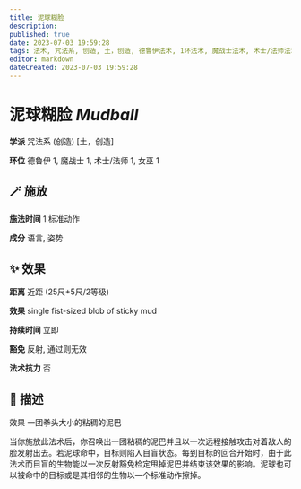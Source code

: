 ```yaml
---
title: 泥球糊脸
description: 
published: true
date: 2023-07-03 19:59:28
tags: 法术, 咒法系, 创造, 土，创造, 德鲁伊法术, 1环法术, 魔战士法术, 术士/法师法术, 女巫法术
editor: markdown
dateCreated: 2023-07-03 19:59:28
---
```


# **泥球糊脸** *Mudball*

**学派** 咒法系 (创造) \[土，创造\] 

**环位** 德鲁伊 1, 魔战士 1, 术士/法师 1, 女巫 1

## 🪄 施放

**施法时间** 1 标准动作

**成分** 语言, 姿势

## ✨ 效果  

**距离** 近距 (25尺+5尺/2等级) 

**效果** single fist-sized blob of sticky mud 

**持续时间** 立即 

**豁免** 反射, 通过则无效

**法术抗力** 否

## 📖 描述

效果              一团拳头大小的粘稠的泥巴

当你施放此法术后，你召唤出一团粘稠的泥巴并且以一次远程接触攻击对着敌人的脸发射出去。若泥球命中，目标则陷入目盲状态。每到目标的回合开始时，由于此法术而目盲的生物能以一次反射豁免检定甩掉泥巴并结束该效果的影响。泥球也可以被命中的目标或是其相邻的生物以一个标准动作擦掉。
    